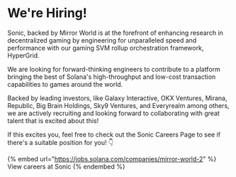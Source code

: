 # We're Hiring!

Sonic, backed by Mirror World is at the forefront of enhancing research in decentralized gaming by engineering for unparalleled speed and performance with our gaming SVM rollup orchestration framework, HyperGrid.

We are looking for forward-thinking engineers to contribute to a platform bringing the best of Solana's high-throughput and low-cost transaction capabilities to games around the world.

Backed by leading investors, like Galaxy Interactive, OKX Ventures, Mirana, Republic, Big Brain Holdings, Sky9 Ventures, and Everyrealm among others, we are actively recruiting and looking forward to collaborating with great talent that is excited about this!

If this excites you, feel free to check out the Sonic Careers Page to see if there's a suitable position for you! 👇

{% embed url="https://jobs.solana.com/companies/mirror-world-2" %}
View careers at Sonic
{% endembed %}

